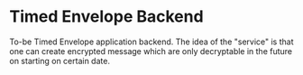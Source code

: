 # Timed Envelope Backend

To-be Timed Envelope application backend. The idea of the "service" is that one can create encrypted message which are only decryptable in the future on starting on certain date.
